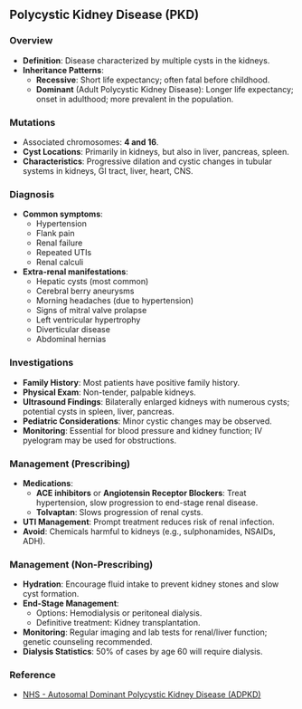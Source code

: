 ## Polycystic Kidney Disease (PKD)

### Overview
- **Definition**: Disease characterized by multiple cysts in the kidneys.
- **Inheritance Patterns**:
  - **Recessive**: Short life expectancy; often fatal before childhood.
  - **Dominant** (Adult Polycystic Kidney Disease): Longer life expectancy; onset in adulthood; more prevalent in the population.

### Mutations
- Associated chromosomes: **4 and 16**.
- **Cyst Locations**: Primarily in kidneys, but also in liver, pancreas, spleen.
- **Characteristics**: Progressive dilation and cystic changes in tubular systems in kidneys, GI tract, liver, heart, CNS.

### Diagnosis
- **Common symptoms**:
  - Hypertension
  - Flank pain
  - Renal failure
  - Repeated UTIs
  - Renal calculi
- **Extra-renal manifestations**:
  - Hepatic cysts (most common)
  - Cerebral berry aneurysms
  - Morning headaches (due to hypertension)
  - Signs of mitral valve prolapse
  - Left ventricular hypertrophy
  - Diverticular disease
  - Abdominal hernias

### Investigations
- **Family History**: Most patients have positive family history.
- **Physical Exam**: Non-tender, palpable kidneys.
- **Ultrasound Findings**: Bilaterally enlarged kidneys with numerous cysts; potential cysts in spleen, liver, pancreas.
- **Pediatric Considerations**: Minor cystic changes may be observed.
- **Monitoring**: Essential for blood pressure and kidney function; IV pyelogram may be used for obstructions.

### Management (Prescribing)
- **Medications**:
  - **ACE inhibitors** or **Angiotensin Receptor Blockers**: Treat hypertension, slow progression to end-stage renal disease.
  - **Tolvaptan**: Slows progression of renal cysts.
- **UTI Management**: Prompt treatment reduces risk of renal infection.
- **Avoid**: Chemicals harmful to kidneys (e.g., sulphonamides, NSAIDs, ADH).

### Management (Non-Prescribing)
- **Hydration**: Encourage fluid intake to prevent kidney stones and slow cyst formation.
- **End-Stage Management**: 
  - Options: Hemodialysis or peritoneal dialysis.
  - Definitive treatment: Kidney transplantation.
- **Monitoring**: Regular imaging and lab tests for renal/liver function; genetic counseling recommended.
- **Dialysis Statistics**: 50% of cases by age 60 will require dialysis.

### Reference
- [NHS - Autosomal Dominant Polycystic Kidney Disease (ADPKD)](https://www.nhs.uk/conditions/autosomal-dominant-polycystic-kidney-disease-adpkd/)